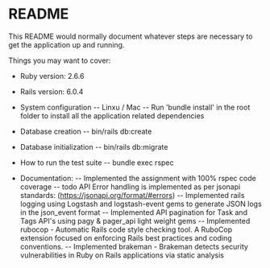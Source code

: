 # README

This README would normally document whatever steps are necessary to get the
application up and running.

Things you may want to cover:

* Ruby version: 2.6.6

* Rails version: 6.0.4

* System configuration
  -- Linxu / Mac
  -- Run 'bundle install' in the root folder to install all the application related dependencies

* Database creation
  -- bin/rails db:create

* Database initialization
  -- bin/rails db:migrate

* How to run the test suite
  -- bundle exec rspec

* Documentation:
  -- Implemented the assignment with 100% rspec code coverage
  -- todo API Error handling is implemented as per jsonapi standards: (https://jsonapi.org/format/#errors)
  -- Implemented rails logging using Logstash and logstash-event gems to generate JSON logs in the json_event format
  -- Implemented API pagination for Task and Tags API's using pagy & pager_api light weight gems
  -- Implemented rubocop - Automatic Rails code style checking tool. A RuboCop extension focused on enforcing Rails best  practices and coding conventions.
  -- Implemented brakeman - Brakeman detects security vulnerabilities in Ruby on Rails applications via static analysis

